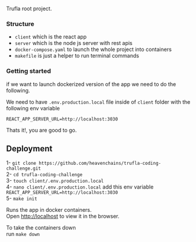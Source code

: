 Trufla root project.

### Structure

- `client` which is the react app
- `server` which is the node js server with rest apis
- `docker-compose.yaml` to launch the whole project into containers
- `makefile` is just a helper to run terminal commands

### Getting started

if we want to launch dockerized version of the app we need to do the following.

We need to have `.env.production.local` file inside of `client` folder with the following env variable <br />

`REACT_APP_SERVER_URL=http://localhost:3030`<br />

Thats it!, you are good to go.

## Deployment

1- `git clone https://github.com/heavenchains/trufla-coding-challenge.git` <br />
2- `cd trufla-coding-challenge` <br />
3- `touch client/.env.production.local` <br />
4- `nano client/.env.production.local` add this env variable `REACT_APP_SERVER_URL=http://localhost:3030` <br />
5- `make init`<br />

Runs the app in docker containers.<br />
Open [http://localhost](http://localhost) to view it in the browser.

To take the containers down <br />
run `make down`
